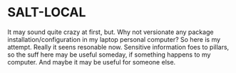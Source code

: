 # SALT-LOCAL

It may sound quite crazy at first, but. Why not versionate any  package installation/configuration in my laptop personal computer? So here is my attempt. Really it seens resonable now. Sensitive information foes to pillars, so the suff here may be useful someday, if something happens to my computer. And maybe it may be useful for someone else.
